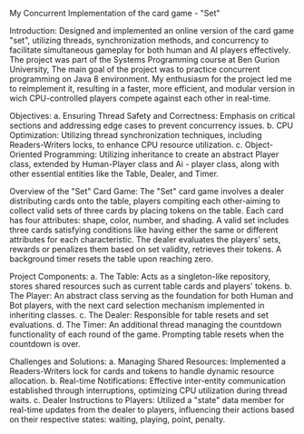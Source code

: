 My Concurrent Implementation of the card game - "Set" 

Introduction:
Designed and implemented an online version of the card game "set", utilizing threads, synchronization 
methods, and concurrency to facilitate simultaneous gameplay for both human and AI players effectively.
The project was part of the Systems Programming course at Ben Gurion University, The main goal of the project was to practice concurrent programming on Java 8 environment. My enthusiasm for the project led me to reimplement it, resulting in a faster, more efficient, and modular version in wich CPU-controlled players compete against each other in real-time. 

Objectives:
a. Ensuring Thread Safety and Correctness: Emphasis on critical sections and addressing edge cases to prevent concurrency issues.
b. CPU Optimization: Utilizing thread synchronization techniques, including Readers-Writers locks, to enhance CPU resource utilization.
c. Object-Oriented Programming: Utilizing inheritance to create an abstract Player class, extended by Human-Player class and Ai - player class, along with other essential entities like the Table, Dealer, and Timer.

Overview of the "Set" Card Game:
The "Set" card game involves a dealer distributing cards onto the table, players compiting each other-aiming to collect valid sets of three cards by placing tokens on the table. Each card has four attributes: shape, color, number, and shading. A valid set includes three cards satisfying conditions like having either the same or different attributes for each characteristic. The dealer evaluates the players' sets, rewards or penalizes them based on set validity, retrieves their tokens. A background timer resets the table upon reaching zero.

Project Components:
a. The Table: Acts as a singleton-like repository, stores shared resources such as current table cards and players' tokens.
b. The Player: An abstract class serving as the foundation for both Human and Bot players, with the next card selection mechanism implemented in inheriting classes.
c. The Dealer: Responsible for table resets and set evaluations.
d. The Timer: An additional thread managing the countdown functionality of each round of the game. Prompting table resets when the countdown is over.

Challenges and Solutions:
a. Managing Shared Resources: Implemented a Readers-Writers lock for cards and tokens to handle dynamic resource allocation.
b. Real-time Notifications: Effective inter-entity communication established through interruptions, optimizing CPU utilization during thread waits.
c. Dealer Instructions to Players: Utilized a "state" data member for real-time updates from the dealer to players, influencing their actions based on their respective states: waiting, playing, point, penalty.


